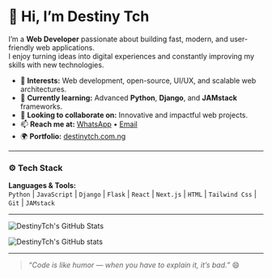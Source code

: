 # 👋 Hi, I’m Destiny Tch

I’m a **Web Developer** passionate about building fast, modern, and user-friendly web applications.  
I enjoy turning ideas into digital experiences and constantly improving my skills with new technologies.

- 👀 **Interests:** Web development, open-source, UI/UX, and scalable web architectures.  
- 🌱 **Currently learning:** Advanced **Python**, **Django**, and **JAMstack** frameworks.  
- 💞️ **Looking to collaborate on:** Innovative and impactful web projects.  
- 📫 **Reach me at:** [WhatsApp](https://wa.me/2348063250438) • [Email](mailto:info@destinytch.com.ng)  
- 🌍 **Portfolio:** [destinytch.com.ng](https://destinytch.com.ng)

---

### ⚙️ Tech Stack
**Languages & Tools:**  
`Python` | `JavaScript` | `Django` | `Flask` | `React` | `Next.js` | `HTML` | `Tailwind Css` | `Git` | `JAMstack`

---

![DestinyTch's GitHub Stats](https://github-readme-stats.vercel.app/api?username=DestinyTch&show_icons=true&theme=radical&include_all_commits=true&count_private=true)

![DestinyTch's GitHub stats](https://github-readme-stats.vercel.app/api?username=DestinyTch&show_icons=true&theme=radical&include_all_commits=true&count_private=true)

---

> *“Code is like humor — when you have to explain it, it’s bad.”* 😄

